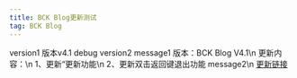 ```yaml
---
title: BCK Blog更新测试
tag: BCK Blog
---
```

version1 版本v4.1 debug version2
message1 
版本：BCK Blog V4.1\n
更新内容：\n
1、更新“更新功能\n
2、更新双击返回键退出功能 message2\n
[更新链接](https://github.com/blockcarft114/blockcarft114.github.io/releases)
